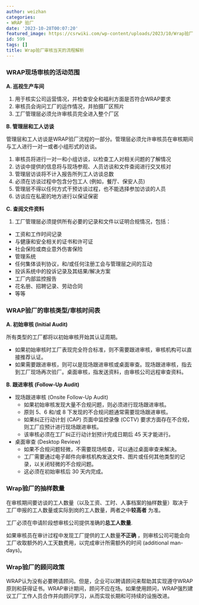 ```yaml
---
author: weizhan
categories:
- WRAP 验厂
date: '2023-10-28T00:07:20'
featured_image: https://csrwiki.com/wp-content/uploads/2023/10/Wrap验厂.webp
id: 599
tags: []
title: Wrap验厂审核当天的流程解析
---
```


### WRAP现场审核的活动范围

**A. 巡视生产车间**

  1. 用于核实公司运营情况，并检查安全和福利方面是否符合WRAP要求
  2. 审核员会询问工厂的运作情况，并拍摄厂区照片
  3. 工厂管理层必须允许审核员完全进入整个厂区

**B. 管理层和工人访谈**

管理层和工人访谈是WRAP验厂流程的一部分。管理层必须允许审核员在审核期间与工人进行一对一或者小组形式的访谈。

  1. 审核员将进行一对一和小组访谈，以检查工人对相关问题的了解情况
  2. 访谈中提供的信息将与现场参观、人员访谈和文件查阅进行交叉核对
  3. 管理层访谈将不计入报告所列工人访谈总数 
  4. 必须在访谈过程中包含分包工人 (例如，餐厅、保安人员) 
  5. 管理层不得以任何方式干预访谈过程，也不能选择参加访谈的人员 
  6. 访谈应在私密的地方进行以保证保密 

**C. 查阅文件资料**

  1. 工厂管理层必须提供所有必要的记录和文件以证明合规情况，包括：

  * 工资和工作时间记录
  * 与健康和安全相关的证书和许可证
  * 社会保险或商业意外伤害保险
  * 管理系统
  * 任何集体谈判协议，和/或任何注册工会与管理层之间的互动
  * 投诉系统中的投诉记录及其结果/解决方案
  * 工厂内部监控报告
  * 花名册、招聘记录、劳动合同
  * 等等

### WRAP验厂的审核类型/审核时间表

**A. 初始审核 (Initial Audit)**

所有类型的工厂都将以初始审核开始其认证周期。

  * 如果初始审核时工厂表现完全符合标准，则不需要跟进审核，审核机构可以直接推荐认证。
  * 如果需要跟进审核，则可以是现场跟进审核或桌面审查。现场跟进审核，指去到工厂现场再次验厂。桌面审核，指发送资料，由审核公司远程审查资料。

**B. 跟进审核 (Follow-Up Audit)**

  * 现场跟进审核 (Onsite Follow-Up Audit) 
    * 如果初始审核发现大量不合规问题，则必须进行现场跟进审核。
    * 原则 5、6 和/或 8 下发现的不合规问题通常需要现场跟进审核。
    * 如果纠正行动计划 (CAP) 页面中监控录像 (CCTV) 要求方面存在不合规，则工厂应预计进行现场跟进审核。
    * 该审核必须在工厂纠正行动计划预计完成日期后 45 天才能进行。
  * 桌面审查 (Desktop Review) 
    * 如果不合规问题轻微，不需要现场核查，可以通过桌面审查来解决。
    * 工厂需要通过电子邮件向审核机构发送文件、图片或任何其他类型的记录，以关闭轻微的不合规问题。
    * 这必须在初始审核后 30 天内完成。

### Wrap验厂的抽样数量

在审核期间要访谈的工人数量（以及工资、工时、人事档案的抽样数量）取决于 工厂申报的工人数量或实际到岗的工人数量，两者之中**较高者** 为准。

工厂必须在申请阶段想审核公司提供准确的**总工人数量**.

如果审核员在审计过程中发现工厂提供的工人数量**不正确** ，则审核公司可能会向工厂收取额外的人工天数费用，以完成审计所需额外的时间 (additional
man-days)。

### Wrap验厂的顾问政策

WRAP认为没有必要聘请顾问。但是，企业可以聘请顾问来帮助其实现遵守WRAP原则和获得证书。WRAP审计期间，顾问不应在场。如果使用顾问，WRAP强烈建议工厂工作人员合作并向顾问学习，从而实现长期和可持续的设施改进。

